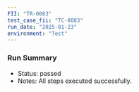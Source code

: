 ```yaml
---
FII: "TR-0083"
test_case_fii: "TC-0083"
run_date: "2025-01-23"
environment: "Test"
---
```


### Run Summary
- Status: passed
- Notes: All steps executed successfully.